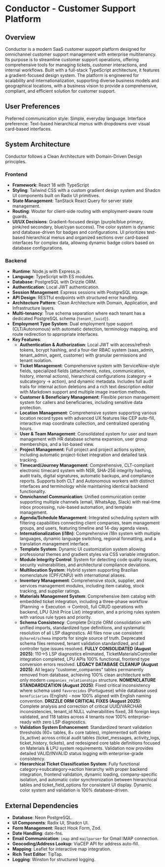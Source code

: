 # Conductor - Customer Support Platform

## Overview
Conductor is a modern SaaS customer support platform designed for omnichannel customer support management with enterprise multitenancy. Its purpose is to streamline customer support operations, offering comprehensive tools for managing tickets, customer interactions, and internal workflows. Built with a full-stack TypeScript architecture, it features a gradient-focused design system. The platform is engineered for scalability and internationalization, supporting diverse business models and geographical locations, with a business vision to provide a comprehensive, compliant, and efficient solution for customer support.

## User Preferences
Preferred communication style: Simple, everyday language.
Interface preference: Text-based hierarchical menus with dropdowns over visual card-based interfaces.

## System Architecture
Conductor follows a Clean Architecture with Domain-Driven Design principles.

### Frontend
- **Framework**: React 18 with TypeScript
- **Styling**: Tailwind CSS with a custom gradient design system and Shadcn UI components built on Radix UI primitives.
- **State Management**: TanStack React Query for server state management.
- **Routing**: Wouter for client-side routing with employment-aware route guards.
- **UI/UX Decisions**: Gradient-focused design (purple/blue primary, pink/red secondary, blue/cyan success). The color system is dynamic and database-driven for badges and configurations. UI prioritizes text-based hierarchical menus and organized sections over card-based interfaces for complex data, allowing dynamic badge colors based on database configurations.

### Backend
- **Runtime**: Node.js with Express.js.
- **Language**: TypeScript with ES modules.
- **Database**: PostgreSQL with Drizzle ORM.
- **Authentication**: Local JWT authentication.
- **Session Management**: Express sessions with PostgreSQL storage.
- **API Design**: RESTful endpoints with structured error handling.
- **Architecture Pattern**: Clean Architecture with Domain, Application, and Infrastructure layers.
- **Multi-tenancy**: True schema separation where each tenant has a dedicated PostgreSQL schema (`tenant_{uuid}`).
- **Employment Type System**: Dual employment type support (CLT/Autonomous) with automatic detection, terminology mapping, and route redirection to appropriate interfaces.
- **Key Features**:
    - **Authentication & Authorization**: Local JWT with access/refresh tokens, bcrypt hashing, and a four-tier RBAC system (saas_admin, tenant_admin, agent, customer) with granular permissions and tenant isolation.
    - **Ticket Management**: Comprehensive system with ServiceNow-style fields, specialized fields (attachments, notes, communication, history, internal actions), hierarchical configurations (category → subcategory → action), and dynamic metadata. Includes full audit trails for internal action deletions and a rich text description editor with Markdown support and multiple image insertion methods.
    - **Customer & Beneficiary Management**: Flexible person management system for callers and beneficiaries, including sensitive data protection.
    - **Location Management**: Comprehensive system supporting various location record types with advanced UX features like CEP auto-fill, interactive map coordinate collection, and centralized operating hours.
    - **User & Team Management**: Consolidated system for user and team management with HR database schema expansion, user group memberships, and a list-based view.
    - **Project Management**: Full project and project actions system, including automatic project-ticket integration and detailed task tracking.
    - **Timecard/Journey Management**: Comprehensive, CLT-compliant electronic timecard system with NSR, SHA-256 integrity hashing, audit trails, digital signatures, automatic backups, and compliance reports. Supports both CLT and Autonomous workers with distinct interfaces and terminology while maintaining identical backend functionality.
    - **Omnichannel Communication**: Unified communication center supporting multiple channels (email, WhatsApp, Slack) with real-time inbox processing, rule-based automation, and template management.
    - **Agenda/Schedule Management**: Integrated scheduling system with filtering capabilities connecting client companies, team management groups, and users, featuring timeline and 14-day agenda views.
    - **Internationalization (i18n)**: Comprehensive i18n system with multiple languages, dynamic language switching, regional formatting, and a translation management interface.
    - **Template System**: Dynamic UI customization system allowing professional themes and gradient styles via CSS variable integration.
    - **Module Integrity Control**: System for detecting code quality issues, security vulnerabilities, and architectural compliance deviations.
    - **Multilocation System**: Hybrid system supporting Brazilian nomenclature (CPF/CNPJ) with international aliases.
    - **Inventory Management**: Comprehensive stock, supplier, and services management modules, including item catalog, stock tracking, and supplier ratings.
    - **Materials Management System**: Comprehensive item catalog with embedded ticket integration, including a three-phase workflow (Planning → Execution → Control), full CRUD operations with backend, LPU (Unit Price List) integration, and a pricing rules system with various rule types and priority.
    - **Schema Consistency**: Complete Drizzle ORM consolidation with unified imports, standardized type definitions, and systematic resolution of all LSP diagnostics. All files now use consistent `@shared/schema` imports for single source of truth. Deprecated schema files removed, tenant validation standardized, and all controller type issues resolved. **FULLY CONSOLIDATED (August 2025)**: 110→5 LSP diagnostics eliminated, TicketMaterialsController integration completed, LPU APIs 100% functional, frontend type conversion errors resolved. **LEGACY DATABASE CLEANUP (August 2025)**: All legacy "customer_companies" tables permanently removed from database, achieving 100% clean architecture with only modern `companies_relationships` structure. **NOMENCLATURE STANDARDIZATION (August 2025)**: Fixed critical inconsistency where schema used `favorecidos` (Portuguese) while database used `beneficiaries` (English) - now 100% aligned with English naming convention. **DRIZZLE ORM CRITICAL FIXES (August 2025)**: Complete analysis and correction of critical UUID/VARCHAR inconsistencies, tenant_id NULL vulnerabilities fixed, 38 foreign keys validated, and 118 tables across 4 tenants now 100% enterprise-ready with zero LSP diagnostics.
    - **Validation System Enhancement**: Standardized tenant validation thresholds (60+ tables, 8+ core tables), implemented soft delete (is_active) across critical audit tables (ticket_messages, activity_logs, ticket_history, tickets), and redesigned core table definitions focused on Materials & LPU system requirements. Validation now provides detailed VALID/INVALID status logging with enterprise-grade consistency.
    - **Hierarchical Ticket Classification System**: Fully functional category→subcategory→action hierarchy with proper backend integration, frontend validation, dynamic loading, company-specific isolation, and automatic color synchronization between hierarchical tables and ticket_field_options for consistent UI display. Dynamic color system and validation is 100% database-driven.

## External Dependencies
- **Database**: Neon PostgreSQL.
- **UI Components**: Radix UI, Shadcn UI.
- **Form Management**: React Hook Form, Zod.
- **Date Handling**: date-fns.
- **Email Communication**: `imap` and `mailparser` for Gmail IMAP connection.
- **Geocoding/Address Lookup**: ViaCEP API for address auto-fill.
- **Mapping**: Leaflet for interactive map integration.
- **Rich Text Editor**: TipTap.
- **Logging**: Winston for structured logging.